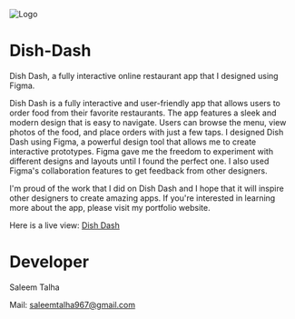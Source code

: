 ![Logo](https://github.com/Saleem-Talha/Dish-Dash/assets/121040503/5819f040-95d5-42fe-9061-826b4e68f5eb)


# Dish-Dash
Dish Dash, a fully interactive online restaurant app that I designed using Figma.

Dish Dash is a fully interactive and user-friendly app that allows users to order food from their favorite restaurants. The app features a sleek and modern design that is easy to navigate. Users can browse the menu, view photos of the food, and place orders with just a few taps.
I designed Dish Dash using Figma, a powerful design tool that allows me to create interactive prototypes. Figma gave me the freedom to experiment with different designs and layouts until I found the perfect one. I also used Figma's collaboration features to get feedback from other designers.

I'm proud of the work that I did on Dish Dash and I hope that it will inspire other designers to create amazing apps. If you're interested in learning more about the app, please visit my portfolio website.

Here is a live view: [Dish Dash](https://www.figma.com/proto/Lfm1Kz0cTeqVmL1xjFCZVG/Food-Delivery-App?type=design&node-id=1-2&t=McYermdzz8Q3bGCt-0&scaling=scale-down&page-id=0%3A1&starting-point-node-id=1%3A2)

# Developer
Saleem Talha

Mail:  [saleemtalha967@gmail.com](https://mail.google.com/mail/u/0/#inbox?compose=GTvVlcSKhcBvzTMFXqQSFLsWHJzhKjzFjgQLzZcGHzqNjrnhFLbtNwpRHCNMLQllFBdnKvDkWQwxK)  

